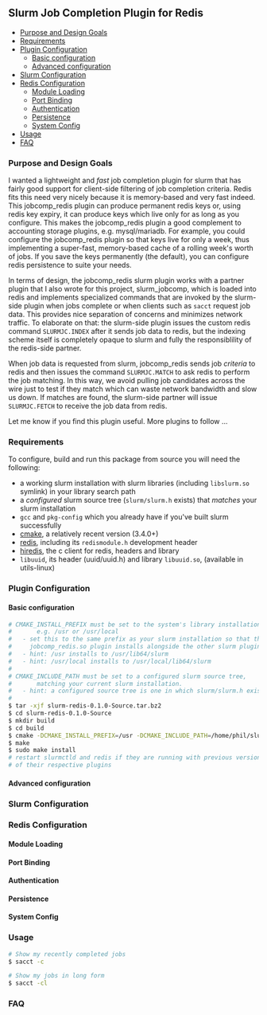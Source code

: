 ## Slurm Job Completion Plugin for Redis <!-- omit in toc -->

- [Purpose and Design Goals](#purpose-and-design-goals)
- [Requirements](#requirements)
- [Plugin Configuration](#plugin-configuration)
  - [Basic configuration](#basic-configuration)
  - [Advanced configuration](#advanced-configuration)
- [Slurm Configuration](#slurm-configuration)
- [Redis Configuration](#redis-configuration)
  - [Module Loading](#module-loading)
  - [Port Binding](#port-binding)
  - [Authentication](#authentication)
  - [Persistence](#persistence)
  - [System Config](#system-config)
- [Usage](#usage)
- [FAQ](#faq)

### Purpose and Design Goals

I wanted a lightweight and _fast_ job completion plugin for slurm that has fairly good support for client-side filtering of job completion criteria.  Redis fits this need very nicely because it is memory-based and very fast indeed.  This jobcomp_redis plugin can  produce permanent redis keys or, using redis key expiry, it can produce keys which live only for as long as you configure.  This makes the jobcomp_redis plugin a good complement to accounting storage plugins, e.g. mysql/mariadb.  For example, you could configure the jobcomp_redis plugin so that keys live for only a week, thus implementing a super-fast, memory-based cache of a rolling week's worth of jobs.  If you save the keys permanently (the default), you can configure redis persistence to suite your needs.

In terms of design, the jobcomp_redis slurm plugin works with a partner plugin that I also wrote for this project, slurm_jobcomp, which is loaded into redis and implements specialized commands that are invoked by the slurm-side plugin when jobs complete or when clients such as `sacct` request job data.  This provides nice separation of concerns and minimizes network traffic.  To elaborate on that: the slurm-side plugin issues the custom redis command `SLURMJC.INDEX` after it sends job data to redis, but the indexing scheme itself is completely opaque to slurm and fully the responsiblility of the redis-side partner.

When job data is requested from slurm, jobcomp_redis sends job _criteria_ to redis and then issues the command `SLURMJC.MATCH` to ask redis to perform the job matching.  In this way, we avoid pulling job candidates across the wire just to test if they match which can waste network bandwidth and slow us down.  If matches are found, the slurm-side partner will issue `SLURMJC.FETCH` to receive the job data from redis.

Let me know if you find this plugin useful.  More plugins to follow ...

### Requirements

To configure, build and run this package from source you will need the following:
- a working slurm installation with slurm libraries (including `libslurm.so` symlink) in your library search path
- a *_configured_* slurm source tree (`slurm/slurm.h` exists) that *_matches_* your slurm installation
- `gcc` and `pkg-config` which you already have if you've built slurm successfully
- [cmake](https://cmake.org/), a relatively recent version (3.4.0+)
- [redis](https://redis.io/), including its `redismodule.h` development header
- [hiredis](https://github.com/redis/hiredis), the c client for redis, headers and library
- `libuuid`, its header (uuid/uuid.h) and library `libuuid.so`, (available in utils-linux)


### Plugin Configuration

#### Basic configuration

```bash
# CMAKE_INSTALL_PREFIX must be set to the system's library installation prefix,
#       e.g. /usr or /usr/local
#   - set this to the same prefix as your slurm installation so that the
#     jobcomp_redis.so plugin installs alongside the other slurm plugins.
#   - hint: /usr installs to /usr/lib64/slurm
#   - hint: /usr/local installs to /usr/local/lib64/slurm
#
# CMAKE_INCLUDE_PATH must be set to a configured slurm source tree,
#       matching your current slurm installation.
#   - hint: a configured source tree is one in which slurm/slurm.h exists.
#
$ tar -xjf slurm-redis-0.1.0-Source.tar.bz2
$ cd slurm-redis-0.1.0-Source
$ mkdir build
$ cd build
$ cmake -DCMAKE_INSTALL_PREFIX=/usr -DCMAKE_INCLUDE_PATH=/home/phil/slurm-19.05.2/ ..
$ make
$ sudo make install
# restart slurmctld and redis if they are running with previous versions
# of their respective plugins
```

#### Advanced configuration

### Slurm Configuration

### Redis Configuration

#### Module Loading

#### Port Binding

#### Authentication

#### Persistence

#### System Config

### Usage

```bash
# Show my recently completed jobs
$ sacct -c

# Show my jobs in long form
$ sacct -cl
```

### FAQ
